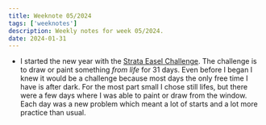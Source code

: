 ```yaml
---
title: Weeknote 05/2024
tags: ['weeknotes']
description: Weekly notes for week 05/2024.
date: 2024-01-31
---
```

- I started the new year with the [Strata Easel Challenge](https://www.stradaeasel.com/pages/january-2024-strada-31-day-challenge-information). The challenge is to draw or paint something *from life* for 31 days. Even before I began I knew it would be a challenge because most days the only free time I have is after dark. For the most part small I chose still lifes, but there were a few days where I was able to paint or draw from the window. Each day was a new problem which meant a lot of starts and a lot more practice than usual. 